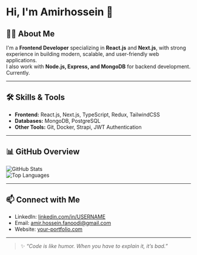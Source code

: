 # Hi, I'm Amirhossein 👋

## 👨‍💻 About Me
I'm a **Frontend Developer** specializing in **React.js** and **Next.js**, with strong experience in building modern, scalable, and user-friendly web applications.  
I also work with **Node.js, Express, and MongoDB** for backend development.  
Currently.

---

## 🛠️ Skills & Tools
- **Frontend:** React.js, Next.js, TypeScript, Redux, TailwindCSS    
- **Databases:** MongoDB, PostgreSQL  
- **Other Tools:** Git, Docker, Strapi, JWT Authentication  

---

## 📊 GitHub Overview
![GitHub Stats](https://github-readme-stats.vercel.app/api?username=USERNAME&show_icons=true&theme=dark&hide_border=true)  
![Top Languages](https://github-readme-stats.vercel.app/api/top-langs/?username=USERNAME&layout=compact&theme=dark&hide_border=true)

 

---

## 📫 Connect with Me
- LinkedIn: [linkedin.com/in/USERNAME](www.linkedin.com/in/amirhossein-fanoodi)  
- Email: amir.hossein.fanoodi@gmail.com
- Website: [your-portfolio.com](https://amirhosseinfanoodi.id.ir/)  

---

> ✨ *“Code is like humor. When you have to explain it, it’s bad.”*  
